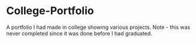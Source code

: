 # College-Portfolio
A portfolio I had made in college showing various projects. Note - this was never completed since it was done before I had graduated.
